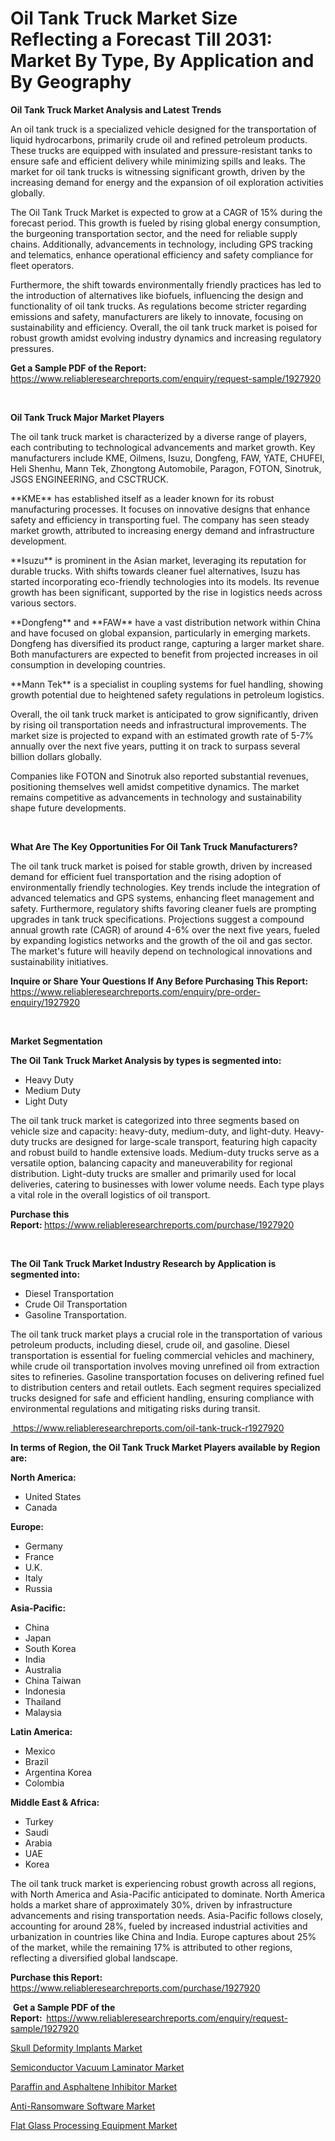 <p><h1>Oil Tank Truck Market Size Reflecting a Forecast Till 2031: Market By Type, By Application and By Geography</h1></p><p><strong>Oil Tank Truck Market Analysis and Latest Trends</strong></p>
<p><p>An oil tank truck is a specialized vehicle designed for the transportation of liquid hydrocarbons, primarily crude oil and refined petroleum products. These trucks are equipped with insulated and pressure-resistant tanks to ensure safe and efficient delivery while minimizing spills and leaks. The market for oil tank trucks is witnessing significant growth, driven by the increasing demand for energy and the expansion of oil exploration activities globally.</p><p>The Oil Tank Truck Market is expected to grow at a CAGR of 15% during the forecast period. This growth is fueled by rising global energy consumption, the burgeoning transportation sector, and the need for reliable supply chains. Additionally, advancements in technology, including GPS tracking and telematics, enhance operational efficiency and safety compliance for fleet operators. </p><p>Furthermore, the shift towards environmentally friendly practices has led to the introduction of alternatives like biofuels, influencing the design and functionality of oil tank trucks. As regulations become stricter regarding emissions and safety, manufacturers are likely to innovate, focusing on sustainability and efficiency. Overall, the oil tank truck market is poised for robust growth amidst evolving industry dynamics and increasing regulatory pressures.</p></p>
<p><strong>Get a Sample PDF of the Report:&nbsp;</strong> <a href="https://www.reliableresearchreports.com/enquiry/request-sample/1927920?utm_campaign=1595&utm_medium=2&utm_source=Github&utm_content=ia&utm_term=25102024&utm_id=oil-tank-truck">https://www.reliableresearchreports.com/enquiry/request-sample/1927920</a></p>
<p>&nbsp;</p>
<p><strong>Oil Tank Truck Major Market Players</strong></p>
<p><p>The oil tank truck market is characterized by a diverse range of players, each contributing to technological advancements and market growth. Key manufacturers include KME, Oilmens, Isuzu, Dongfeng, FAW, YATE, CHUFEI, Heli Shenhu, Mann Tek, Zhongtong Automobile, Paragon, FOTON, Sinotruk, JSGS ENGINEERING, and CSCTRUCK.</p><p>**KME** has established itself as a leader known for its robust manufacturing processes. It focuses on innovative designs that enhance safety and efficiency in transporting fuel. The company has seen steady market growth, attributed to increasing energy demand and infrastructure development.</p><p>**Isuzu** is prominent in the Asian market, leveraging its reputation for durable trucks. With shifts towards cleaner fuel alternatives, Isuzu has started incorporating eco-friendly technologies into its models. Its revenue growth has been significant, supported by the rise in logistics needs across various sectors.</p><p>**Dongfeng** and **FAW** have a vast distribution network within China and have focused on global expansion, particularly in emerging markets. Dongfeng has diversified its product range, capturing a larger market share. Both manufacturers are expected to benefit from projected increases in oil consumption in developing countries.</p><p>**Mann Tek** is a specialist in coupling systems for fuel handling, showing growth potential due to heightened safety regulations in petroleum logistics. </p><p>Overall, the oil tank truck market is anticipated to grow significantly, driven by rising oil transportation needs and infrastructural improvements. The market size is projected to expand with an estimated growth rate of 5-7% annually over the next five years, putting it on track to surpass several billion dollars globally.</p><p>Companies like FOTON and Sinotruk also reported substantial revenues, positioning themselves well amidst competitive dynamics. The market remains competitive as advancements in technology and sustainability shape future developments.</p></p>
<p>&nbsp;</p>
<p><strong>What Are The Key Opportunities For Oil Tank Truck Manufacturers?</strong></p>
<p><p>The oil tank truck market is poised for stable growth, driven by increased demand for efficient fuel transportation and the rising adoption of environmentally friendly technologies. Key trends include the integration of advanced telematics and GPS systems, enhancing fleet management and safety. Furthermore, regulatory shifts favoring cleaner fuels are prompting upgrades in tank truck specifications. Projections suggest a compound annual growth rate (CAGR) of around 4-6% over the next five years, fueled by expanding logistics networks and the growth of the oil and gas sector. The market's future will heavily depend on technological innovations and sustainability initiatives.</p></p>
<p><strong>Inquire or Share Your Questions If Any Before Purchasing This Report:</strong> <a href="https://www.reliableresearchreports.com/enquiry/pre-order-enquiry/1927920?utm_campaign=1595&utm_medium=2&utm_source=Github&utm_content=ia&utm_term=25102024&utm_id=oil-tank-truck">https://www.reliableresearchreports.com/enquiry/pre-order-enquiry/1927920</a></p>
<p>&nbsp;</p>
<p><strong>Market Segmentation</strong></p>
<p><strong>The Oil Tank Truck Market Analysis by types is segmented into:</strong></p>
<p><ul><li>Heavy Duty</li><li>Medium Duty</li><li>Light Duty</li></ul></p>
<p><p>The oil tank truck market is categorized into three segments based on vehicle size and capacity: heavy-duty, medium-duty, and light-duty. Heavy-duty trucks are designed for large-scale transport, featuring high capacity and robust build to handle extensive loads. Medium-duty trucks serve as a versatile option, balancing capacity and maneuverability for regional distribution. Light-duty trucks are smaller and primarily used for local deliveries, catering to businesses with lower volume needs. Each type plays a vital role in the overall logistics of oil transport.</p></p>
<p><strong>Purchase this Report:&nbsp;</strong><a href="https://www.reliableresearchreports.com/purchase/1927920?utm_campaign=1595&utm_medium=2&utm_source=Github&utm_content=ia&utm_term=25102024&utm_id=oil-tank-truck">https://www.reliableresearchreports.com/purchase/1927920</a></p>
<p>&nbsp;</p>
<p><strong>The Oil Tank Truck Market Industry Research by Application is segmented into:</strong></p>
<p><ul><li>Diesel Transportation</li><li>Crude Oil Transportation</li><li>Gasoline Transportation.</li></ul></p>
<p><p>The oil tank truck market plays a crucial role in the transportation of various petroleum products, including diesel, crude oil, and gasoline. Diesel transportation is essential for fueling commercial vehicles and machinery, while crude oil transportation involves moving unrefined oil from extraction sites to refineries. Gasoline transportation focuses on delivering refined fuel to distribution centers and retail outlets. Each segment requires specialized trucks designed for safe and efficient handling, ensuring compliance with environmental regulations and mitigating risks during transit.</p></p>
<p><a href="https://www.reliableresearchreports.com/oil-tank-truck-r1927920?utm_campaign=1595&utm_medium=2&utm_source=Github&utm_content=ia&utm_term=25102024&utm_id=oil-tank-truck">&nbsp;https://www.reliableresearchreports.com/oil-tank-truck-r1927920</a></p>
<p><strong>In terms of Region, the Oil Tank Truck Market Players available by Region are:</strong></p>
<p>
    <p> <strong> North America: </strong>
        <ul>
            <li>United States</li>
            <li>Canada</li>
        </ul>
        </p> 
    <p> <strong> Europe: </strong>
        <ul>
            <li>Germany</li>
            <li>France</li>
            <li>U.K.</li>
            <li>Italy</li>
            <li>Russia</li>
        </ul>
        </p> 
    <p> <strong> Asia-Pacific: </strong>
        <ul>
            <li>China</li>
            <li>Japan</li>
            <li>South Korea</li>
            <li>India</li>
            <li>Australia</li>
            <li>China Taiwan</li>
            <li>Indonesia</li>
            <li>Thailand</li>
            <li>Malaysia</li>
        </ul>
        </p> 
    <p> <strong> Latin America: </strong>
        <ul>
            <li>Mexico</li>
            <li>Brazil</li>
            <li>Argentina Korea</li>
            <li>Colombia</li>
        </ul>
        </p> 
    <p> <strong> Middle East & Africa: </strong>
        <ul>
            <li>Turkey</li>
            <li>Saudi</li>
            <li>Arabia</li>
            <li>UAE</li>
            <li>Korea</li>
        </ul>
    </p>
    </p>
<p><p>The oil tank truck market is experiencing robust growth across all regions, with North America and Asia-Pacific anticipated to dominate. North America holds a market share of approximately 30%, driven by infrastructure advancements and rising transportation needs. Asia-Pacific follows closely, accounting for around 28%, fueled by increased industrial activities and urbanization in countries like China and India. Europe captures about 25% of the market, while the remaining 17% is attributed to other regions, reflecting a diversified global landscape.</p></p>
<p><strong>Purchase this Report: </strong><a href="https://www.reliableresearchreports.com/purchase/1927920?utm_campaign=1595&utm_medium=2&utm_source=Github&utm_content=ia&utm_term=25102024&utm_id=oil-tank-truck">https://www.reliableresearchreports.com/purchase/1927920</a></p>
<p>&nbsp;<strong>Get a Sample PDF of the Report:&nbsp;&nbsp;</strong><a href="https://www.reliableresearchreports.com/enquiry/request-sample/1927920?utm_campaign=1595&utm_medium=2&utm_source=Github&utm_content=ia&utm_term=25102024&utm_id=oil-tank-truck">https://www.reliableresearchreports.com/enquiry/request-sample/1927920</a></p>
<p><strong></strong></p>
<p><p><a href="https://github.com/ygfu6u/Market-Research-Report-List-1/blob/main/skull-deformity-implants-market.md?utm_campaign=1595&utm_medium=2&utm_source=Github&utm_content=ia&utm_term=25102024&utm_id=oil-tank-truck">Skull Deformity Implants Market</a></p><p><a href="https://www.linkedin.com/pulse/semiconductor-vacuum-laminator-market-evolution-global-trends-vtcpe?utm_campaign=1595&utm_medium=2&utm_source=Github&utm_content=ia&utm_term=25102024&utm_id=oil-tank-truck">Semiconductor Vacuum Laminator Market</a></p><p><a href="https://www.linkedin.com/pulse/global-paraffin-asphaltene-inhibitor-industry-research-report-t9ehf?utm_campaign=1595&utm_medium=2&utm_source=Github&utm_content=ia&utm_term=25102024&utm_id=oil-tank-truck">Paraffin and Asphaltene Inhibitor Market</a></p><p><a href="https://www.linkedin.com/pulse/anti-ransomware-software-landscape-product-spectrum-market-diayf?utm_campaign=1595&utm_medium=2&utm_source=Github&utm_content=ia&utm_term=25102024&utm_id=oil-tank-truck">Anti-Ransomware Software Market</a></p><p><a href="https://www.linkedin.com/pulse/flat-glass-processing-equipment-market-opportunities-emerging-qzrue?utm_campaign=1595&utm_medium=2&utm_source=Github&utm_content=ia&utm_term=25102024&utm_id=oil-tank-truck">Flat Glass Processing Equipment Market</a></p></p>